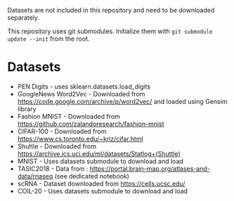 Datasets are not included in this repository and need to be downloaded separately. 

This repository uses git submodules. Initialize them with `git submodule update --init` from the root.

# Datasets

- PEN Digits - uses sklearn.datasets.load_digits
- GoogleNews Word2Vec - Downloaded from https://code.google.com/archive/p/word2vec/ and loaded using Gensim library
- Fashion MNIST - Downloaded from https://github.com/zalandoresearch/fashion-mnist
- CIFAR-100 - Downloaded from https://www.cs.toronto.edu/~kriz/cifar.html
- Shuttle - Downloaded from https://archive.ics.uci.edu/ml/datasets/Statlog+(Shuttle)
- MNIST - Uses datasets submodule to download and load
- TASIC2018 - Data from : https://portal.brain-map.org/atlases-and-data/rnaseq (see dedicated notebook)
- scRNA - Dataset downloaded from https://cells.ucsc.edu/
- COIL-20 - Uses datasets submodule to download and load


